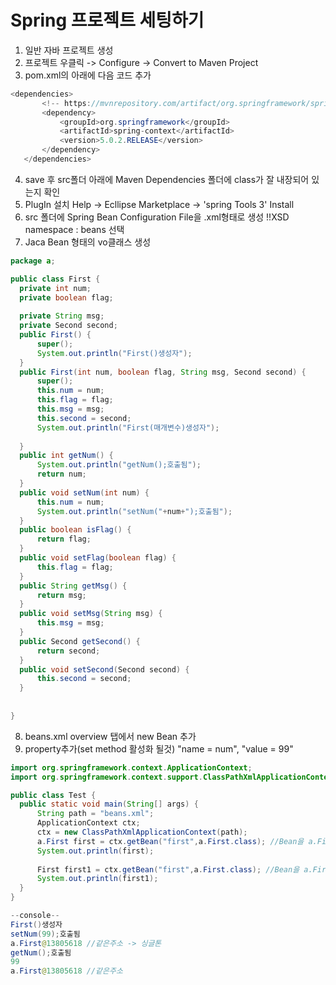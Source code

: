 
# Spring 프로젝트 세팅하기
 1. 일반 자바 프로젝트 생성
 2. 프로젝트 우클릭 -> Configure -> Convert to Maven Project
 3. pom.xml의 <version>아래에 다음 코드 추가
 ```java
<dependencies>
		<!-- https://mvnrepository.com/artifact/org.springframework/spring-context -->
		<dependency>
			<groupId>org.springframework</groupId>
			<artifactId>spring-context</artifactId>
			<version>5.0.2.RELEASE</version>
		</dependency>
	</dependencies>
```
 4. save 후 src폴더 아래에 Maven Dependencies 폴더에 class가 잘 내장되어 있는지 확인
 5. PlugIn 설치 
 Help -> Ecllipse Marketplace -> 'spring Tools 3' Install
 6. src 폴더에 Spring Bean Configuration File을 .xml형태로 생성
  !!XSD namespace : beans 선택
  7. Jaca Bean 형태의 vo클래스 생성
  ```java
  package a;

public class First {
	private int num;
	private boolean flag;
	
	private String msg;
	private Second second;
	public First() {
		super();
		System.out.println("First()생성자");
	}
	public First(int num, boolean flag, String msg, Second second) {
		super();
		this.num = num;
		this.flag = flag;
		this.msg = msg;
		this.second = second;
		System.out.println("First(매개변수)생성자");
	
	}
	public int getNum() {
		System.out.println("getNum();호출됨");
		return num;
	}
	public void setNum(int num) {
		this.num = num;
		System.out.println("setNum("+num+");호출됨");
	}
	public boolean isFlag() {
		return flag;
	}
	public void setFlag(boolean flag) {
		this.flag = flag;
	}
	public String getMsg() {
		return msg;
	}
	public void setMsg(String msg) {
		this.msg = msg;
	}
	public Second getSecond() {
		return second;
	}
	public void setSecond(Second second) {
		this.second = second;
	}
	
	
}

 ```
  8. beans.xml overview 탭에서 new Bean 추가
  9. property추가(set method 활성화 될것)
  "name = num", "value = 99" 
  ```java
 import org.springframework.context.ApplicationContext;
import org.springframework.context.support.ClassPathXmlApplicationContext;

public class Test {
	public static void main(String[] args) {
		String path = "beans.xml";
		ApplicationContext ctx;
		ctx = new ClassPathXmlApplicationContext(path);
		a.First first = ctx.getBean("first",a.First.class); //Bean을 a.First 클래스로 다운 캐스팅.
		System.out.println(first);
		
		First first1 = ctx.getBean("first",a.First.class); //Bean을 a.First 클래스로 다운 캐스팅.
		System.out.println(first1);
	}
}
```
```java
--console--
First()생성자
setNum(99);호출됨
a.First@13805618 //같은주소 -> 싱글톤
getNum();호출됨
99
a.First@13805618 //같은주소
```
  
   
<!--stackedit_data:
eyJoaXN0b3J5IjpbMTI1NTQ5MjYwNSwtMzA3NzE1Mjg0LDE5OD
IxMzQ0MjksLTE5NjQ5MDk4NDMsLTQwMzg2MjAwMywtMjYyMTc0
OTU5LC00ODI0MDIyMjgsNTU4NTQ5OTM4LC02NTE1NzQwODhdfQ
==
-->